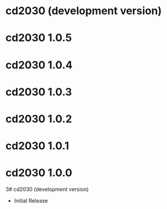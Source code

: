 # cd2030 (development version)

# cd2030 1.0.5

# cd2030 1.0.4

# cd2030 1.0.3

# cd2030 1.0.2

# cd2030 1.0.1

# cd2030 1.0.0

3# cd2030 (development version)

* Initial Release
